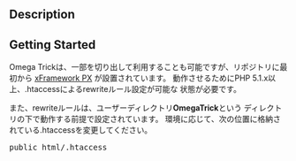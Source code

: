 ## Description


## Getting Started

Omega Trickは、一部を切り出して利用することも可能ですが、リポジトリに最初から
[xFramework PX][] が設置されています。
動作させるためにPHP 5.1.x以上、.htaccessによるrewriteルール設定が可能な
状態が必要です。

また、rewriteルールは、ユーザーディレクトリ**OmegaTrick**という
ディレクトリの下で動作する前提で設定されています。
環境に応じて、次の位置に格納されている.htaccessを変更してください。

<pre>public_html/.htaccess</pre>

[xFramework PX]: http://www.xFrameworkPX.com/

